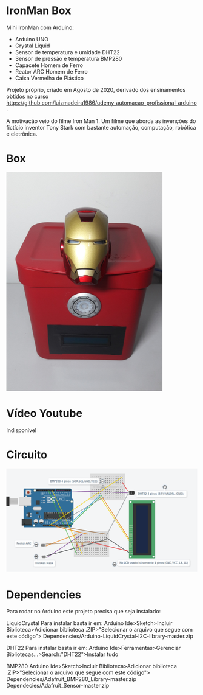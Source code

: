 # IronMan Box

Mini IronMan com Arduino:
- Arduino UNO
- Crystal Liquid
- Sensor de temperatura e umidade DHT22
- Sensor de pressão e temperatura BMP280
- Capacete Homem de Ferro
- Reator ARC Homem de Ferro
- Caixa Vermelha de Plástico

Projeto próprio, criado em Agosto de 2020, derivado dos ensinamentos obtidos no curso https://github.com/luizmadeira1986/udemy_automacao_profissional_arduino .

A motivação veio do filme Iron Man 1. Um filme que aborda as invenções do fictício inventor Tony Stark com bastante automação, computação, robótica e eletrônica.

# Box
<img src="https://raw.githubusercontent.com/luizmadeira1986/ironman_box/master/Images/ironman_box.PNG">

# Vídeo Youtube
Indisponível

# Circuito
<img src="https://raw.githubusercontent.com/luizmadeira1986/ironman_box/master/Images/CircuitBoardTinkerCad.PNG">

# Dependencies
Para rodar no Arduino este projeto precisa que seja instalado:

LiquidCrystal
Para instalar basta ir em:
Arduino Ide>Sketch>Incluir Biblioteca>Adicionar biblioteca .ZIP>"Selecionar o arquivo que segue com este código">
Dependencies/Arduino-LiquidCrystal-I2C-library-master.zip

DHT22
Para instalar basta ir em:
Arduino Ide>Ferramentas>Gerenciar Bibliotecas...>Search:"DHT22">Instalar tudo 

BMP280
Arduino Ide>Sketch>Incluir Biblioteca>Adicionar biblioteca .ZIP>"Selecionar o arquivo que segue com este código">
Dependencies/Adafruit_BMP280_Library-master.zip
Dependecies/Adafruit_Sensor-master.zip
